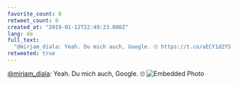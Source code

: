 ```yaml
---
favorite_count: 0
retweet_count: 0
created_at: "2019-01-12T22:49:23.000Z"
lang: de
full_text:
  "@mirjam_diala: Yeah. Du mich auch, Google. 🙄 https://t.co/aECY1d2YSI"
retweeted: true
---
```


[@mirjam_diala](https://twitter.com/mirjam_diala): Yeah. Du mich auch, Google.
🙄
![Embedded Photo](https://twitter-media-coderbyheart.s3.eu-north-1.amazonaws.com/1084220825346105344-Dwuo6-tWoAIYaa9.jpg)
